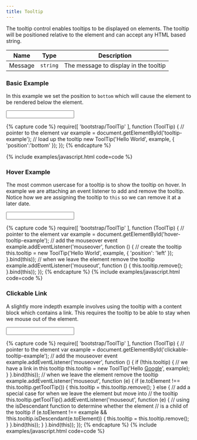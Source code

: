```yaml
---
title: Tooltip
---
```


The tooltip control enables tooltips to be displayed on elements. The tooltip
will be positioned relative to the element and can accept any HTML based string.

| Name | Type | Description |
|------|------|-------------|
| Message | `string` | The message to display in the tooltip |

### Basic Example

In this example we set the position to `bottom` which will cause the element to
be rendered below the element.

<input type="text" id="tooltip-example" />

{% capture code %}
	require([
		'bootstrap/ToolTip'
	], function (ToolTip) {
		// pointer to the element
		var example = document.getElementById('tooltip-example');
		// load up the tooltip
		new ToolTip('Hello World', example, {
			'position':'bottom'
		});
	});
{% endcapture %}

{% include examples/javascript.html code=code %}

### Hover Example

The most common usercase for a tooltip is to show the tooltip on hover. In
example we are attaching an event listener to add and remove the tooltip. Notice
how we are assigning the tooltip to `this` so we can remove it at a later date.

<input type="text" id="hover-tooltip-example" />

{% capture code %}
	require([
		'bootstrap/ToolTip'
	], function (ToolTip) {
		// pointer to the element
		var example = document.getElementById('hover-tooltip-example');
		// add the mouseover event
		example.addEventListener('mouseover', function () {
			// create the tooltip
			this.tooltip = new ToolTip('Hello World', example, {
				'position': 'left'
			});
		}.bind(this));
		// when we leave the element remove the tooltip
		example.addEventListener('mouseout', function () {
			this.tooltip.remove();
		}.bind(this));
	});
{% endcapture %}
{% include examples/javascript.html code=code %}

### Clickable Link

A slightly more indepth example involves using the tooltip with a content block
which contains a link. This requires the tooltip to be able to stay when we 
mouse out of the element.

<input type="text" id="clickable-tooltip-example" />

{% capture code %}
	require([
		'bootstrap/ToolTip'
	], function (ToolTip) {
		// pointer to the element
		var example = document.getElementById('clickable-tooltip-example');
		// add the mouseover event
		example.addEventListener('mouseover', function () {
			if (!this.tooltip) {
				// we have a link in this tooltip
				this.tooltip = new ToolTip('Hello <a href="http://google.com">Google</a>', example);
			}
		}.bind(this));
		// when we leave the element remove the tooltip
		example.addEventListener('mouseout', function (e) {
			if (e.toElement !== this.tooltip.getToolTip()) {
				this.tooltip = this.tooltip.remove();
			} else {
				// add a special case for when we leave the element but move into
				// the tooltip
				this.tooltip.getToolTip().addEventListener('mouseout', function (e) {
					// using the isDescendant function to determine whether the element 
					// is a child of the tooltip
					if (e.toElement !== example && !this.tooltip.isDescendant(e.toElement)) {
						this.tooltip = this.tooltip.remove();
					}
				}.bind(this));
			}
		}.bind(this));
	});
{% endcapture %}
{% include examples/javascript.html code=code %}
